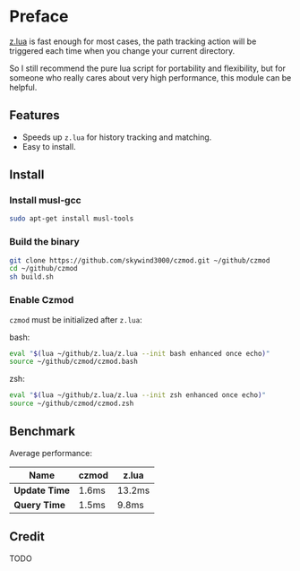 # Preface
 
[z.lua](https://github.com/skywind3000/z.lua) is fast enough for most cases, the path tracking action will be triggered each time when you change your current directory.

So I still recommend the pure lua script for portability and flexibility, but for someone who really cares about very high performance, this module can be helpful.


## Features

- Speeds up `z.lua` for history tracking and matching.
- Easy to install.

## Install

### Install musl-gcc

```bash
sudo apt-get install musl-tools
```

### Build the binary

```Bash
git clone https://github.com/skywind3000/czmod.git ~/github/czmod
cd ~/github/czmod
sh build.sh
```

### Enable Czmod

`czmod` must be initialized after `z.lua`:

bash:

```bash
eval "$(lua ~/github/z.lua/z.lua --init bash enhanced once echo)"
source ~/github/czmod/czmod.bash
```

zsh:

```bash
eval "$(lua ~/github/z.lua/z.lua --init zsh enhanced once echo)"
source ~/github/czmod/czmod.zsh
```

## Benchmark

Average performance:

| Name | czmod |  z.lua |
|-|-|-|
| **Update Time** | 1.6ms | 13.2ms |
| **Query Time** | 1.5ms | 9.8ms |

## Credit

TODO
